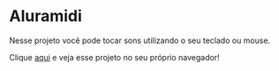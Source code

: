 <h1>Aluramidi</h1>

<p>Nesse projeto você pode tocar sons utilizando o seu teclado ou mouse.</p>

<p>Clique <a href="https://aluramidi-nine.vercel.app/">aqui</a> e veja esse projeto no seu próprio navegador!</p>